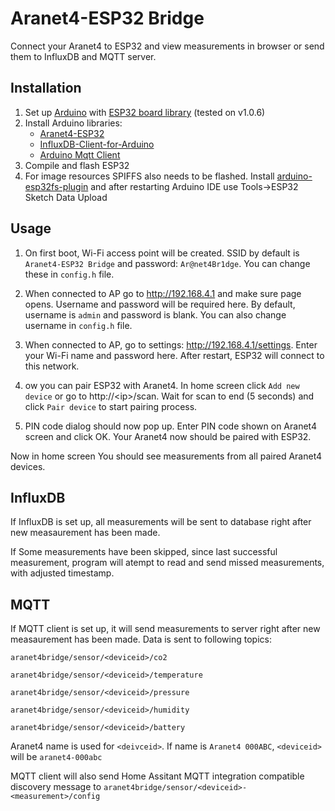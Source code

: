 # Aranet4-ESP32 Bridge
Connect your Aranet4 to ESP32 and view measurements in browser or send them to InfluxDB and MQTT server.

## Installation
1. Set up [Arduino](https://www.arduino.cc/) with [ESP32 board library](https://github.com/espressif/arduino-esp32) (tested on v1.0.6)
2. Install Arduino libraries:
	* [Aranet4-ESP32](https://github.com/Anrijs/Aranet4-ESP32)
	* [InfluxDB-Client-for-Arduino](https://github.com/tobiasschuerg/InfluxDB-Client-for-Arduino)
	* [Arduino Mqtt Client](https://github.com/arduino-libraries/ArduinoMqttClient/)
3. Compile and flash ESP32
4. For image resources SPIFFS also needs to be flashed. Install [arduino-esp32fs-plugin](https://github.com/me-no-dev/arduino-esp32fs-plugin) and after restarting Arduino IDE use Tools->ESP32 Sketch Data Upload

## Usage
1. On first boot, Wi-Fi access point will be created. SSID by default is `Aranet4-ESP32 Bridge` and password: `Ar@net4Br1dge`. You can change these in `config.h` file.

2. When connected to AP go to http://192.168.4.1 and make sure page opens. Username and password will be required here. By default, username is `admin` and password is blank. You can also change username in  `config.h`  file.

3. When connected to AP, go to settings: http://192.168.4.1/settings. Enter your Wi-Fi name and password here. After restart, ESP32 will connect to this network.

4. ow you can pair ESP32 with Aranet4. In home screen click `Add new device` or go to http://\<ip\>/scan. Wait for scan to end (5 seconds) and click `Pair device` to start pairing process.

5. PIN code dialog should now pop up. Enter PIN code shown on Aranet4 screen and click OK. Your Aranet4 now should be paired with ESP32.

Now in home screen You should see measurements from all paired Aranet4 devices.

## InfluxDB
If InfluxDB is set up, all measurements will be sent to database right after new measaurement has been made.

If Some measurements have been skipped, since last successful measurement, program will atempt to read and send missed measurements, with adjusted timestamp.

## MQTT
If MQTT client is set up, it will send measurements to server right after new measaurement has been made. Data is sent to following topics:

`aranet4bridge/sensor/<deviceid>/co2`

`aranet4bridge/sensor/<deviceid>/temperature`

`aranet4bridge/sensor/<deviceid>/pressure`

`aranet4bridge/sensor/<deviceid>/humidity`

`aranet4bridge/sensor/<deviceid>/battery`

Aranet4 name is used for `<deivceid>`. If name is `Aranet4 000ABC`, `<deviceid>` will be `aranet4-000abc`

MQTT client will also send Home Assitant MQTT integration compatible discovery message to `aranet4bridge/sensor/<deviceid>-<measurement>/config`

